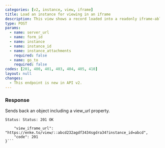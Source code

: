 ```yaml
---
categories: [v2, instance, view, iframe]
title: Load an instance for viewing in an iframe
description: This view shows a record loaded into a readonly iframe-able survey.
type: POST
params: 
  - name: server_url 
  - name: form_id
  - name: instance
  - name: instance_id
  - name: instance_attachments
    required: false
  - name: go_to
    required: false
codes: [201, 400, 401, 403, 404, 405, 410]
layout: null
changes: 
  - This endpoint is new in API v2.
---
```


### Response

Sends back an object including a view_url property.

```Status: Status: 201 OK```
```{
    "view_iframe_url":  "https://enke.to/view/::abcd232agdf3434sgdra34?instance_id=abcd",
    "code": 201
}```
